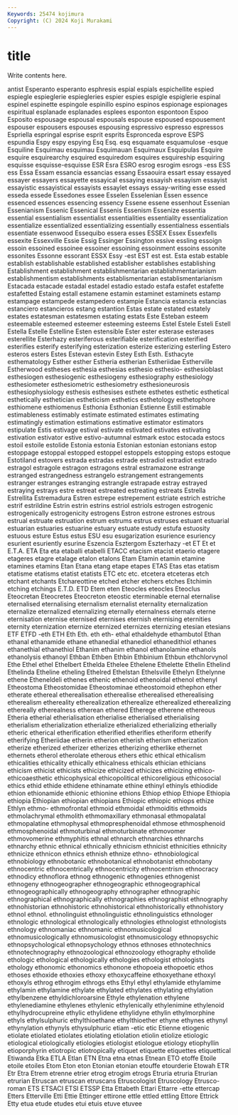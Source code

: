 ```yaml
---
Keywords: 25474 kojimura
Copyright: (C) 2024 Koji Murakami
---
```


# title

Write contents here.



antist Esperanto esperanto esphresis
espial espials espichellite espied espiegle espieglerie espiegleries espier espies espigle
espiglerie espinal espinel espinette espingole espinillo espino espinos espionage espionages
espiritual esplanade esplanades esplees esponton espontoon Espoo Esposito espousage espousal
espousals espouse espoused espousement espouser espousers espouses espousing espressivo espresso
espressos Espriella espringal esprise esprit esprits Espronceda esprove ESPS espundia
Espy espy espying Esq Esq. esq esquamate esquamulose -esque Esquiline
Esquimau esquimau Esquimauan Esquimaux Esquipulas Esquire esquire esquirearchy esquired esquiredom
esquires esquireship esquiring esquisse esquisse-esquisse ESR Esra ESRO esrog esrogim
esrogs -ess ESS ess Essa Essam essancia essancias essang Essaouira
essart essay essayed essayer essayers essayette essayical essaying essayish essayism
essayist essayistic essayistical essayists essaylet essays essay-writing esse essed esseda
essede Essedones essee Esselen Esselenian Essen essence essenced essences essencing
essency Essene essene essenhout Essenian Essenianism Essenic Essenical Essenis Essenism
Essenize essentia essential essentialism essentialist essentialities essentiality essentialization essentialize essentialized
essentializing essentially essentialness essentials essentiate essenwood Essequibo essera esses ESSEX
Essex Essexfells essexite Essexville Essie Essig Essinger Essington essive essling
essoign essoin essoined essoinee essoiner essoining essoinment essoins essonite essonites
Essonne essorant ESSX Essy -est EST est est. Esta estab
estable establish establishable established establisher establishes establishing Establishment establishment establishmentarian
establishmentarianism establishmentism establishments establismentarian establismentarianism Estacada estacade estadal estadel estadio
estado estafa estafet estafette estafetted Estaing estall estamene estamin estaminet
estaminets estamp estampage estampede estampedero estampie Estancia estancia estancias estanciero
estancieros estang estantion Estas estate estated estately estates estatesman estatesmen
estating estats Este Esteban esteem esteemable esteemed esteemer esteeming esteems
Estel Estele Esteli Estell Estella Estelle Estelline Esten estensible Ester
ester esterase esterases esterellite Esterhazy esteriferous esterifiable esterification esterified esterifies
esterify esterifying esterization esterize esterizing esterling Estero esteros esters Estes
Estevan estevin Estey Esth Esth. Esthacyte esthematology Esther esther Estheria
estherian Estheriidae Estherville Estherwood estheses esthesia esthesias esthesio esthesio- esthesioblast
esthesiogen esthesiogenic esthesiogeny esthesiography esthesiology esthesiometer esthesiometric esthesiometry esthesioneurosis esthesiophysiology
esthesis esthesises esthete esthetes esthetic esthetical esthetically esthetician estheticism esthetics
esthetology esthetophore esthiomene esthiomenus Esthonia Esthonian Estienne Estill estimable estimableness
estimably estimate estimated estimates estimating estimatingly estimation estimations estimative estimator
estimators estipulate Estis estivage estival estivate estivated estivates estivating estivation
estivator estive estivo-autumnal estmark estoc estocada estocs estoil estoile estolide
Estonia estonia Estonian estonian estonians estop estoppage estoppal estopped estoppel
estoppels estopping estops estoque Estotiland estovers estrada estradas estrade estradiol
estradiot estrado estragol estragole estragon estragons estral estramazone estrange estranged
estrangedness estrangelo estrangement estrangements estranger estranges estranging estrangle estrapade estray
estrayed estraying estrays estre estreat estreated estreating estreats Estrella Estrellita
Estremadura Estren estrepe estrepement estriate estrich estriche estrif estrildine Estrin
estrin estrins estriol estriols estrogen estrogenic estrogenically estrogenicity estrogens Estron
estrone estrones estrous estrual estruate estruation estrum estrums estrus estruses
estuant estuarial estuarian estuaries estuarine estuary estuate estudy estufa estuosity
estuous esture Estus estus ESU esu esugarization esurience esuriency esurient
esuriently esurine Eszencia Esztergom Eszterhazy -et ET Et et E.T.A.
ETA Eta eta etaballi etabelli ETACC etacism etacist etaerio etagere
etageres etagre etalage etalon etalons Etam Etamin etamin etamine etamines
etamins Etan Etana etang etape etapes ETAS Etas etas etatism
etatisme etatisms etatist etatists ETC etc etc. etcetera etceteras etch
etchant etchants Etchareottine etched etcher etchers etches Etchimin etching etchings
E.T.D. ETD Etem eten Eteocles eteocles Eteoclus Eteocretan Eteocretes Eteocreton
eteostic eterminable eternal eternalise eternalised eternalising eternalism eternalist eternality eternalization
eternalize eternalized eternalizing eternally eternalness eternals eterne eternisation eternise eternised
eternises eternish eternising eternities eternity eternization eternize eternized eternizes eternizing
etesian etesians ETF ETFD -eth ETH Eth Eth. eth eth-
ethal ethaldehyde ethambutol Ethan ethanal ethanamide ethane ethanedial ethanediol ethanedithiol
ethanes ethanethial ethanethiol Ethanim ethanim ethanol ethanolamine ethanols ethanolysis ethanoyl
Ethban Ethben Ethbin Ethbinium Ethbun ethchlorvynol Ethe Ethel ethel Ethelbert
Ethelda Ethelee Ethelene Ethelette Ethelin Ethelind Ethelinda Etheline etheling Ethelred
Ethelstan Ethelsville Ethelyn Ethelynne ethene Etheneldeli ethenes ethenic ethenoid ethenoidal
ethenol ethenyl Etheostoma Etheostomidae Etheostominae etheostomoid ethephon ether etherate ethereal
etherealisation etherealise etherealised etherealising etherealism ethereality etherealization etherealize etherealized etherealizing
ethereally etherealness etherean ethered Etherege etherene ethereous Etheria etherial etherialisation
etherialise etherialised etherialising etherialism etherialization etherialize etherialized etherializing etherially etheric
etherical etherification etherified etherifies etheriform etherify etherifying Etheriidae etherin etherion
etherish etherism etherization etherize etherized etherizer etherizes etherizing etherlike ethernet
ethernets etherol etherolate etherous ethers ethic ethical ethicalism ethicalities ethicality
ethically ethicalness ethicals ethician ethicians ethicism ethicist ethicists ethicize ethicized
ethicizes ethicizing ethico- ethicoaesthetic ethicophysical ethicopolitical ethicoreligious ethicosocial ethics ethid
ethide ethidene ethinamate ethine ethinyl ethinyls ethiodide ethion ethionamide ethionic
ethionine ethions Ethiop ethiop Ethiope Ethiopia ethiopia Ethiopian ethiopian ethiopians
Ethiopic ethiopic ethiops ethize Ethlyn ethmo- ethmofrontal ethmoid ethmoidal ethmoiditis
ethmoids ethmolachrymal ethmolith ethmomaxillary ethmonasal ethmopalatal ethmopalatine ethmophysal ethmopresphenoidal ethmose
ethmosphenoid ethmosphenoidal ethmoturbinal ethmoturbinate ethmovomer ethmovomerine ethmyphitis ethnal ethnarch ethnarchies
ethnarchs ethnarchy ethnic ethnical ethnically ethnicism ethnicist ethnicities ethnicity ethnicize
ethnicon ethnics ethnish ethnize ethno- ethnobiological ethnobiology ethnobotanic ethnobotanical ethnobotanist
ethnobotany ethnocentric ethnocentrically ethnocentricity ethnocentrism ethnocracy ethnodicy ethnoflora ethnog ethnogenic
ethnogenies ethnogenist ethnogeny ethnogeographer ethnogeographic ethnogeographical ethnogeographically ethnogeography ethnographer ethnographic
ethnographical ethnographically ethnographies ethnographist ethnography ethnohistorian ethnohistoric ethnohistorical ethnohistorically ethnohistory
ethnol ethnol. ethnolinguist ethnolinguistic ethnolinguistics ethnologer ethnologic ethnological ethnologically ethnologies
ethnologist ethnologists ethnology ethnomaniac ethnomanic ethnomusicological ethnomusicologically ethnomusicologist ethnomusicology ethnopsychic
ethnopsychological ethnopsychology ethnos ethnoses ethnotechnics ethnotechnography ethnozoological ethnozoology ethography etholide
ethologic ethological ethologically ethologies ethologist ethologists ethology ethonomic ethonomics ethonone
ethopoeia ethopoetic ethos ethoses ethoxide ethoxies ethoxy ethoxycaffeine ethoxyethane ethoxyl
ethoxyls ethrog ethrogim ethrogs eths Ethyl ethyl ethylamide ethylamime ethylamin
ethylamine ethylate ethylated ethylates ethylating ethylation ethylbenzene ethyldichloroarsine Ethyle ethylenation
ethylene ethylenediamine ethylenes ethylenic ethylenically ethylenimine ethylenoid ethylhydrocupreine ethylic ethylidene
ethylidyne ethylin ethylmorphine ethyls ethylsulphuric ethylthioethane ethylthioether ethyne ethynes ethynyl
ethynylation ethynyls ethysulphuric etiam -etic etic Etienne etiogenic etiolate etiolated
etiolates etiolating etiolation etiolin etiolize etiologic etiological etiologically etiologies etiologist
etiologue etiology etiophyllin etioporphyrin etiotropic etiotropically etiquet etiquette etiquettes etiquettical
Etiwanda Etka ETLA Etlan ETN Etna etna etnas Etnean ETO
etoffe Etoile etoile etoiles Etom Eton eton Etonian etonian etouffe
etourderie Etowah ETR Etr Etra Etrem etrenne etrier etrog etrogim
etrogs Etruria etruria Etrurian etrurian Etruscan etruscan etruscans Etruscologist Etruscology
Etrusco-roman ETS ETSACI ETSI ETSSP Etta Ettabeth Ettari Ettarre -ette
ettercap Etters Etterville Etti Ettie Ettinger ettirone ettle ettled ettling
Ettore Ettrick Etty etua etude etudes etui etuis etuve etuvee
